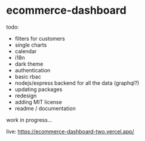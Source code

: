 # ecommerce-dashboard
todo:
- filters for customers
- single charts
- calendar
- i18n
- dark theme
- authentication
- basic rbac
- nodejs/express backend for all the data (graphql?)
- updating packages
- redesign
- adding MIT license
- readme / documentation

work in progress...

live: https://ecommerce-dashboard-two.vercel.app/